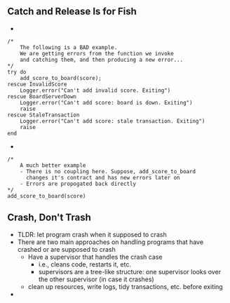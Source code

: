 ## Catch and Release Is for Fish
* ```
```
/*
	The following is a BAD example.
	We are getting errors from the function we invoke
	and catching them, and then producing a new error...
*/
try do
	add_score_to_board(score);
rescue InvalidScore
	Logger.error("Can't add invalid score. Exiting")
rescue BoardServerDown
	Logger.error("Can't add score: board is down. Exiting")
	raise
rescue StaleTransaction
	Logger.error("Can't add score: stale transaction. Exiting")
	raise
end
```
* 
```
/*
	A much better example
	- There is no coupling here. Suppose, add_score_to_board
	  changes it's contract and has new errors later on
	- Errors are propogated back directly
*/
add_score_to_board(score)
```
## Crash, Don't Trash
* TLDR: let program crash when it supposed to crash
* There are two main approaches on handling programs that have crashed or are supposed to crash
	* Have a supervisor that handles the crash case
		* i.e., cleans code, restarts it, etc.
		* supervisors are a tree-like structure: one supervisor looks over the other supervisor (in case it crashes)
	* clean up resources, write logs, tidy transactions, etc. before exiting
* 